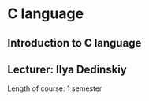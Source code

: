 # C language

Introduction to C language
--------------------------

Lecturer: Ilya Dedinskiy
--------

Length of course: 1 semester
